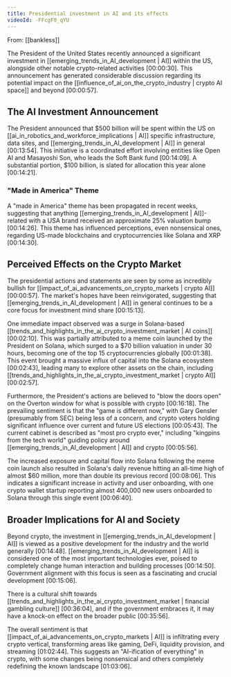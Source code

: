 ```yaml
---
title: Presidential investment in AI and its effects
videoId: -FFcgF0_qYU
---
```


From: [[bankless]] <br/> 

The President of the United States recently announced a significant investment in [[emerging_trends_in_AI_development | AI]] within the US, alongside other notable crypto-related activities <a class="yt-timestamp" data-t="00:00:30">[00:00:30]</a>. This announcement has generated considerable discussion regarding its potential impact on the [[influence_of_ai_on_the_crypto_industry | crypto AI space]] and beyond <a class="yt-timestamp" data-t="00:00:57">[00:00:57]</a>.

## The AI Investment Announcement

The President announced that $500 billion will be spent within the US on [[ai_in_robotics_and_workforce_implications | AI]] specific infrastructure, data sites, and [[emerging_trends_in_AI_development | AI]] in general <a class="yt-timestamp" data-t="00:13:54">[00:13:54]</a>. This initiative is a coordinated effort involving entities like Open AI and Masayoshi Son, who leads the Soft Bank fund <a class="yt-timestamp" data-t="00:14:09">[00:14:09]</a>. A substantial portion, $100 billion, is slated for allocation this year alone <a class="yt-timestamp" data-t="00:14:21">[00:14:21]</a>.

### "Made in America" Theme

A "made in America" theme has been propagated in recent weeks, suggesting that anything [[emerging_trends_in_AI_development | AI]]-related with a USA brand received an approximate 25% valuation bump <a class="yt-timestamp" data-t="00:14:26">[00:14:26]</a>. This theme has influenced perceptions, even nonsensical ones, regarding US-made blockchains and cryptocurrencies like Solana and XRP <a class="yt-timestamp" data-t="00:14:30">[00:14:30]</a>.

## Perceived Effects on the Crypto Market

The presidential actions and statements are seen by some as incredibly bullish for [[impact_of_ai_advancements_on_crypto_markets | crypto AI]] <a class="yt-timestamp" data-t="00:00:57">[00:00:57]</a>.
The market's hopes have been reinvigorated, suggesting that [[emerging_trends_in_AI_development | AI]] in general continues to be a core focus for investment mind share <a class="yt-timestamp" data-t="00:15:13">[00:15:13]</a>.

One immediate impact observed was a surge in Solana-based [[trends_and_highlights_in_the_ai_crypto_investment_market | AI coins]] <a class="yt-timestamp" data-t="00:02:10">[00:02:10]</a>. This was partially attributed to a meme coin launched by the President on Solana, which surged to a $70 billion valuation in under 30 hours, becoming one of the top 15 cryptocurrencies globally <a class="yt-timestamp" data-t="00:01:38">[00:01:38]</a>. This event brought a massive influx of capital into the Solana ecosystem <a class="yt-timestamp" data-t="00:02:43">[00:02:43]</a>, leading many to explore other assets on the chain, including [[trends_and_highlights_in_the_ai_crypto_investment_market | crypto AI]] <a class="yt-timestamp" data-t="00:02:57">[00:02:57]</a>.

Furthermore, the President's actions are believed to "blow the doors open" on the Overton window for what is possible with crypto <a class="yt-timestamp" data-t="00:16:18">[00:16:18]</a>. The prevailing sentiment is that the "game is different now," with Gary Gensler (presumably from SEC) being less of a concern, and crypto voters holding significant influence over current and future US elections <a class="yt-timestamp" data-t="00:05:43">[00:05:43]</a>. The current cabinet is described as "most pro crypto ever," including "kingpins from the tech world" guiding policy around [[emerging_trends_in_AI_development | AI]] and crypto <a class="yt-timestamp" data-t="00:05:56">[00:05:56]</a>.

The increased exposure and capital flow into Solana following the meme coin launch also resulted in Solana's daily revenue hitting an all-time high of almost $60 million, more than double its previous record <a class="yt-timestamp" data-t="00:08:06">[00:08:06]</a>. This indicates a significant increase in activity and user onboarding, with one crypto wallet startup reporting almost 400,000 new users onboarded to Solana through this single event <a class="yt-timestamp" data-t="00:06:40">[00:06:40]</a>.

## Broader Implications for AI and Society

Beyond crypto, the investment in [[emerging_trends_in_AI_development | AI]] is viewed as a positive development for the industry and the world generally <a class="yt-timestamp" data-t="00:14:48">[00:14:48]</a>. [[emerging_trends_in_AI_development | AI]] is considered one of the most important technologies ever, poised to completely change human interaction and building processes <a class="yt-timestamp" data-t="00:14:50">[00:14:50]</a>. Government alignment with this focus is seen as a fascinating and crucial development <a class="yt-timestamp" data-t="00:15:06">[00:15:06]</a>.

There is a cultural shift towards [[trends_and_highlights_in_the_ai_crypto_investment_market | financial gambling culture]] <a class="yt-timestamp" data-t="00:36:04">[00:36:04]</a>, and if the government embraces it, it may have a knock-on effect on the broader public <a class="yt-timestamp" data-t="00:35:56">[00:35:56]</a>.

The overall sentiment is that [[impact_of_ai_advancements_on_crypto_markets | AI]] is infiltrating every crypto vertical, transforming areas like gaming, DeFi, liquidity provision, and streaming <a class="yt-timestamp" data-t="01:02:44">[01:02:44]</a>. This suggests an "AI-ification of everything" in crypto, with some changes being nonsensical and others completely redefining the known landscape <a class="yt-timestamp" data-t="01:03:06">[01:03:06]</a>.
